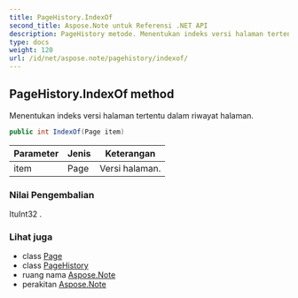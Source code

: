 ```yaml
---
title: PageHistory.IndexOf
second_title: Aspose.Note untuk Referensi .NET API
description: PageHistory metode. Menentukan indeks versi halaman tertentu dalam riwayat halaman.
type: docs
weight: 120
url: /id/net/aspose.note/pagehistory/indexof/
---
```

## PageHistory.IndexOf method

Menentukan indeks versi halaman tertentu dalam riwayat halaman.

```csharp
public int IndexOf(Page item)
```

| Parameter | Jenis | Keterangan |
| --- | --- | --- |
| item | Page | Versi halaman. |

### Nilai Pengembalian

ItuInt32 .

### Lihat juga

* class [Page](../../page/)
* class [PageHistory](../)
* ruang nama [Aspose.Note](../../pagehistory/)
* perakitan [Aspose.Note](../../../)


